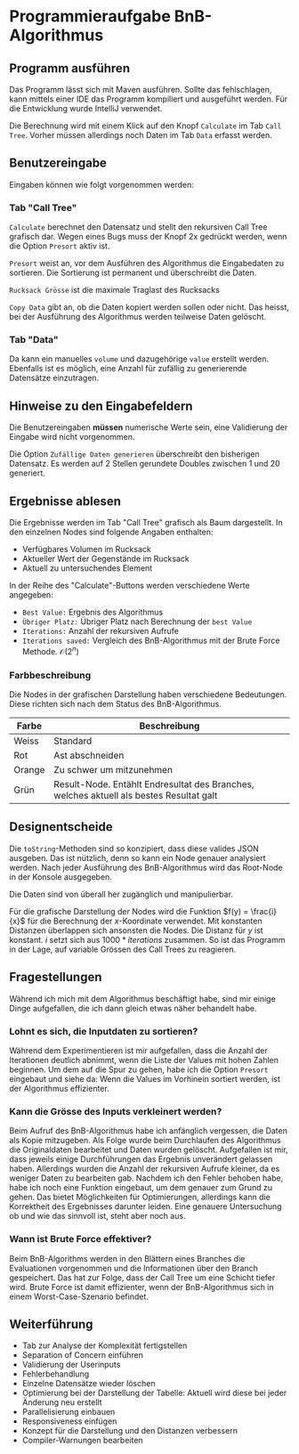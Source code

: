 # Programmieraufgabe BnB-Algorithmus

## Programm ausführen
Das Programm lässt sich mit Maven ausführen. Sollte das fehlschlagen, kann mittels einer IDE das Programm kompiliert und ausgeführt werden. Für die Entwicklung wurde IntelliJ verwendet.

Die Berechnung wird mit einem Klick auf den Knopf ``Calculate`` im Tab ``Call Tree``. Vorher müssen allerdings noch Daten im Tab ``Data`` erfasst werden.


## Benutzereingabe
Eingaben können wie folgt vorgenommen werden:

### Tab "Call Tree"
``Calculate`` berechnet den Datensatz und stellt den rekursiven Call Tree grafisch dar. Wegen eines Bugs muss der Knopf 2x gedrückt werden, wenn die Option ``Presort`` aktiv ist.

``Presort`` weist an, vor dem Ausführen des Algorithmus die Eingabedaten zu sortieren. Die Sortierung ist permanent und überschreibt die Daten.

``Rucksack Grösse`` ist die maximale Traglast des Rucksacks

``Copy Data`` gibt an, ob die Daten kopiert werden sollen oder nicht. Das heisst, bei der Ausführung des Algorithmus werden teilweise Daten gelöscht.

### Tab "Data"
Da kann ein manuelles ``volume`` und dazugehörige ``value`` erstellt werden. Ebenfalls ist es möglich, eine Anzahl für zufällig zu generierende Datensätze einzutragen.

## Hinweise zu den Eingabefeldern
Die Benutzereingaben **müssen** numerische Werte sein, eine Validierung der Eingabe wird nicht vorgenommen.

Die Option ``Zufällige Daten generieren``  überschreibt den bisherigen Datensatz. Es werden auf 2 Stellen gerundete Doubles zwischen 1 und 20 generiert.

## Ergebnisse ablesen
Die Ergebnisse werden im Tab "Call Tree" grafisch als Baum dargestellt. In den einzelnen Nodes sind folgende Angaben enthalten:
- Verfügbares Volumen im Rucksack
- Aktueller Wert der Gegenstände im Rucksack
- Aktuell zu untersuchendes Element

In der Reihe des "Calculate"-Buttons werden verschiedene Werte angegeben:
- ``Best Value:`` Ergebnis des Algorithmus
- ``Übriger Platz:`` Übriger Platz nach Berechnung der ``best Value``
- ``Iterations:`` Anzahl der rekursiven Aufrufe
- ``Iterations saved:`` Vergleich des BnB-Algorithmus mit der Brute Force Methode. $\mathcal{O}(2^n)$

### Farbbeschreibung
Die Nodes in der grafischen Darstellung haben verschiedene Bedeutungen. Diese richten sich nach dem Status des BnB-Algorithmus.

| Farbe | Beschreibung |
| - | - |
| Weiss | Standard |
| Rot | Ast abschneiden |
| Orange | Zu schwer um mitzunehmen |
| Grün | Result-Node. Entählt Endresultat des Branches, welches aktuell als bestes Resultat galt

## Designentscheide
Die ``toString``-Methoden sind so konzipiert, dass diese valides JSON ausgeben. Das ist nützlich, denn so kann ein Node genauer analysiert werden. Nach jeder Ausführung des BnB-Algorithmus wird das Root-Node in der Konsole ausgegeben.

Die Daten sind von überall her zugänglich und manipulierbar.

Für die grafische Darstellung der Nodes wird die Funktion $f(y) = \frac{i}{x}$ für die Berechnung der $x$-Koordinate verwendet. Mit konstanten Distanzen überlappen sich ansonsten die Nodes. Die Distanz für $y$ ist konstant.
$i$ setzt sich aus $1000*iterations$ zusammen. So ist das Programm in der Lage, auf variable Grössen des Call Trees zu reagieren.

## Fragestellungen
Während ich mich mit dem Algorithmus beschäftigt habe, sind mir einige Dinge aufgefallen, die ich dann gleich etwas näher behandelt habe.
### Lohnt es sich, die Inputdaten zu sortieren?
Während dem Experimentieren ist mir aufgefallen, dass die Anzahl der Iterationen deutlich abnimmt, wenn die Liste der Values mit hohen Zahlen beginnen. Um dem auf die Spur zu gehen, habe ich die Option ``Presort`` eingebaut und siehe da: Wenn die Values im Vorhinein sortiert werden, ist der Algorithmus effizienter.

### Kann die Grösse des Inputs verkleinert werden?
Beim Aufruf des BnB-Algorithmus habe ich anfänglich vergessen, die Daten als Kopie mitzugeben. Als Folge wurde beim Durchlaufen des Algorithmus die Originaldaten bearbeitet und Daten wurden gelöscht. Aufgefallen ist mir, dass jeweils einige Durchführungen das Ergebnis unverändert gelassen haben. Allerdings wurden die Anzahl der rekursiven Aufrufe kleiner, da es weniger Daten zu bearbeiten gab. Nachdem ich den Fehler behoben habe, habe ich noch eine Funktion eingebaut, um dem genauer zum Grund zu gehen. Das bietet Möglichkeiten für Optimierungen, allerdings kann die Korrektheit des Ergebnisses darunter leiden. Eine genauere Untersuchung ob und wie das sinnvoll ist, steht aber noch aus.

### Wann ist Brute Force effektiver?
Beim BnB-Algorithms werden in den Blättern eines Branches die Evaluationen vorgenommen und die Informationen über den Branch gespeichert. Das hat zur Folge, dass der Call Tree um eine Schicht tiefer wird. Brute Force ist damit effizienter, wenn der BnB-Algorithmus sich in einem Worst-Case-Szenario befindet.

## Weiterführung
- Tab zur Analyse der Komplexität fertigstellen
- Separation of Concern einführen
- Validierung der Userinputs
- Fehlerbehandlung
- Einzelne Datensätze wieder löschen
- Optimierung bei der Darstellung der Tabelle: Aktuell wird diese bei jeder Änderung neu erstellt
- Parallelisierung einbauen
- Responsiveness einfügen
- Konzept für die Darstellung und den Distanzen verbessern
- Compiler-Warnungen bearbeiten